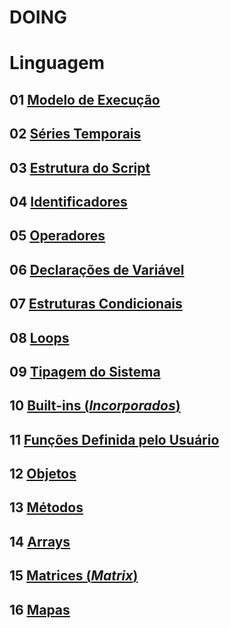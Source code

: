 
# DOING

# Linguagem

## 01 [Modelo de Execução](./04_01_modelo_de_execucao.md)

## 02 [Séries Temporais](./04_02_series_temporais.md)

## 03 [Estrutura do Script](./04_03_estrutura_do_script.md)

## 04 [Identificadores](./04_04_identificadores.md)

## 05 [Operadores](./04_05_operadores.md)

## 06 [Declarações de Variável](./04_06_declaracoes_de_variavel.md)

## 07 [Estruturas Condicionais](./04_07_estruturas_condicionais.md)

## 08 [Loops](./04_08_loops.md)

## 09 [Tipagem do Sistema](./04_09_tipagem_do_sistema.md)

## 10 [Built-ins (_Incorporados_)](./04_10_incorporados.md)

## 11 [Funções Definida pelo Usuário](./04_11_funcoes_definida_pelo_usuario.md)

## 12 [Objetos](./04_12_objetos.md)

## 13 [Métodos](./04_13_metodos.md)

## 14 [Arrays](./04_14_arrays.md)

## 15 [Matrices (_Matrix_)](./04_15_matrices.md)

## 16 [Mapas](./04_16_mapas.md)

